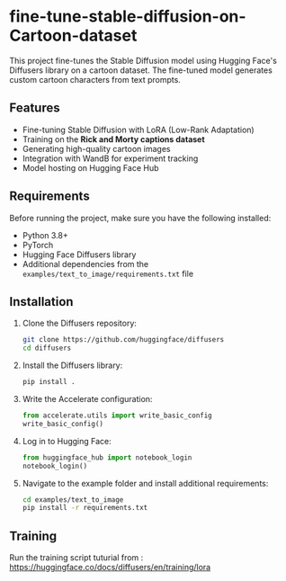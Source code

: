 # fine-tune-stable-diffusion-on-Cartoon-dataset

This project fine-tunes the Stable Diffusion model using Hugging Face's Diffusers library on a cartoon dataset. The fine-tuned model generates custom cartoon characters from text prompts.

## Features
- Fine-tuning Stable Diffusion with LoRA (Low-Rank Adaptation)
- Training on the **Rick and Morty captions dataset**
- Generating high-quality cartoon images
- Integration with WandB for experiment tracking
- Model hosting on Hugging Face Hub

## Requirements
Before running the project, make sure you have the following installed:
- Python 3.8+
- PyTorch
- Hugging Face Diffusers library
- Additional dependencies from the `examples/text_to_image/requirements.txt` file

## Installation
1. Clone the Diffusers repository:
    ```bash
    git clone https://github.com/huggingface/diffusers
    cd diffusers
    ```

2. Install the Diffusers library:
    ```bash
    pip install .
    ```

3. Write the Accelerate configuration:
    ```python
    from accelerate.utils import write_basic_config
    write_basic_config()
    ```

4. Log in to Hugging Face:
    ```python
    from huggingface_hub import notebook_login
    notebook_login()
    ```

5. Navigate to the example folder and install additional requirements:
    ```bash
    cd examples/text_to_image
    pip install -r requirements.txt
    ```

## Training
Run the training script tuturial from : https://huggingface.co/docs/diffusers/en/training/lora
